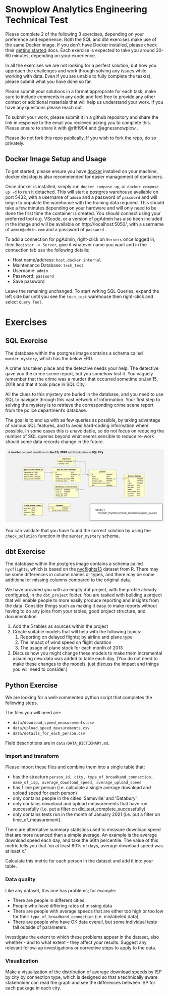 # Snowplow Analytics Engineering Technical Test

Please complete 2 of the following 3 exercises, depending on your preference and experience. Both the SQL and dbt exercises make use of the same Docker image. If you don't have Docker installed, please check their [getting started](https://www.docker.com/get-started/) docs. Each exercise is expected to take you around 30-60 minutes, depending on your experience.

In all the exercises we are not looking for a perfect solution, but how you approach the challenges and work through solving any issues while working with data. Even if you are unable to fully complete the task(s), please submit what you have done so far. 

Please submit your solutions in a format appropriate for each task, make sure to include comments in any code and feel free to provide any other context or additional materials that will help us understand your work. If you have any questions please reach out.

To submit your work, please submit it in a github repository and share the link in response to the email you recieved asking you to complete this. Please ensure to share it with @rlh1994 and @agnessnowplow .

Please do not fork this repo publically. If you wish to fork the repo, do so privately. 

## Docker Image Setup and Usage
To get started, please ensure you have [docker](https://docs.docker.com/) installed on your machine, docker desktop is also recommended for easier management of containers.

Once docker is installed, simply run `docker compose up`, or `docker compose up -d` to run it detached. This will start a postgres warehouse available on port 5432, with a username of `admin` and a password of `password` and will begin to populate the warehouse with the training data required. This should take a few minutes depending on your hardware and will only need to be done the first time the container is created. You should connect using your preferred tool e.g. VScode, or a version of pgAdmin has also been included in the image and will be available on http://localhost:5050/, with a username of `admin@admin.com` and a password of `password` .

To add a connection for pgAdmin, right-click on `Servers` once logged in, then `Register -> Server`, give it whatever name you want and in the connection tab use the following details:

- Host name/address: `host.docker.internal`
- Maintenance Database: `tech_test`
- Username: `admin`
- Password: `password`
- Save password

Leave the remaining unchanged. To start writing SQL Queries, expand the left side bar until you see the `tech_test` warehouse then right-click and select `Query Tool`.

# Exercises
## SQL Exercise
The database within the postgres image contains a schema called `murder_mystery`, which has the below ERD. 

A crime has taken place and the detective needs your help. The detective gave you the crime scene report, but you somehow lost it. You vaguely remember that the crime was a murder​​ that occurred sometime on ​Jan.15, 2018​​ and that it took place in SQL City​​.

All the clues to this mystery are buried in the database, and you need to use SQL to navigate through this vast network of information. Your first step to solving the mystery is to retrieve the corresponding crime scene report from the police department’s database.

The goal is to end up with as few queries as possible, by taking advantage of various SQL features, and to avoid hard-coding information where possible. In some cases this is unavoidable, so do not focus on reducing the number of SQL queries beyond what seems sensible to reduce re-work should some data records change in the future.

![](./mystery_erd.jpg)

You can validate that you have found the correct solution by using the `check_solution` function in the `murder_mystery` schema.

## dbt Exercise
The database within the postgres image contains a schema called `nycflights`, which is based on the [nycflights13](https://cran.r-project.org/web/packages/nycflights13/nycflights13.pdf) dataset from R. There may be some differences in column names or types, and there may be some additional or missing columns compared to the original data.

We have provided you with an empty dbt project, with the profile already configured, in the `dbt_project` folder. You are tasked with building a project that will enable people to more easily produce reporting and insights from the data. Consider things such as making it easy to make reports without having to do any joins from your tables, good project structure, and documentation.

1. Add the 5 tables as sources within the project
2. Create suitable models that will help with the following topics:
   1. Reporting on delayed flights; by airline and plane type
   2. The impact of wind speed on flight duration
   3. The usage of plane stock for each month of 2013
3. Discuss how you might change these models to make them incremental assuming new data was added to table each day. (You do not need to make these changes to the models, just discuss the impact and things you will need to consider.)
  
## Python Exercise
We are looking for a well-commented python script that completes the following steps.

The files you will need are:

* `data/download_speed_measurements.csv`
* `data/upload_speed_measurements.csv`
* `data/details_for_each_person.csv`

Field descriptions are in `data/DATA_DICTIONARY.md`.

### Import and transform
Please import these files and combine them into a single table that:

* has the structure `person_id, city, type_of_broadband_connection, name_of_isp, average_download_speed, average_upload_speed`
* has 1 line per person (i.e. calculate a single average download and upload speed for each person)
* only contains people in the cities 'Samsville' and 'Databury'
* only contains download and upload measurements that have run successfully (i.e. put a filter on did_test_complete_successfully)
* only contains tests run in the month of January 2021 (i.e. put a filter on time_of_measurement).

There are alternative summary statistics used to measure download speed that are more nuanced than a simple average. An example is the average download speed each day, and take the 60th percentile. The value of this metric tells you that 'on at least 60% of days, average download speed was at least x.'

Calculate this metric for each person in the dataset and add it into your table.

### Data quality

Like any dataset, this one has problems; for example:
  * There are people in different cities
  * People who have differing rates of missing data
  * There are people with average speeds that are either too high or too low for their `type_of_broadband_connection` (i.e. mislabeled data)
  * There are people who have OK data overall, but some individual tests fall outside of parameters.

Investigate the extent to which these problems appear in the dataset, also whether - and to what extent - they affect your results. Suggest any relevant follow-up investigations or corrective steps to apply to the data.

### Visualization
Make a visualization of the distribution of average download speeds by ISP by city by connection type, which is designed so that a technically aware stakeholder can read the graph and see the differences between ISP for each package in each city.

